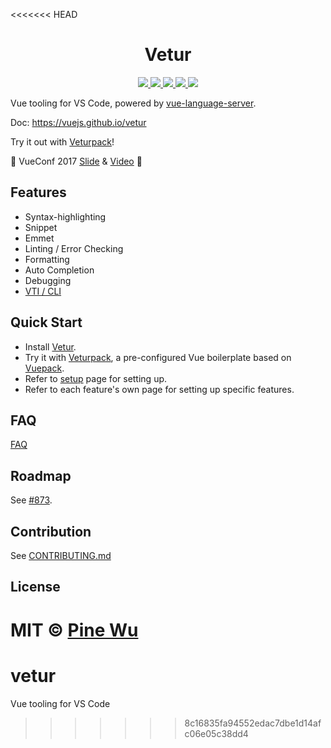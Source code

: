 <<<<<<< HEAD
<p>
  <h1 align="center">Vetur</h1>
</p>

<p align="center">
  <a href="https://marketplace.visualstudio.com/items?itemName=octref.vetur">
    <img src="https://vsmarketplacebadge.apphb.com/version-short/octref.vetur.svg?style=flat-square">
  </a>
  <a href="https://marketplace.visualstudio.com/items?itemName=octref.vetur">
    <img src="https://vsmarketplacebadge.apphb.com/installs-short/octref.vetur.svg?style=flat-square">
  </a>
  <a href="https://marketplace.visualstudio.com/items?itemName=octref.vetur">
    <img src="https://vsmarketplacebadge.apphb.com/rating-short/octref.vetur.svg?style=flat-square">
  </a>
  <a href="https://dev.azure.com/octref/vetur/_build?definitionId=1">
    <img src="https://img.shields.io/azure-devops/build/octref/d2f425a7-816a-4e0c-a9bb-dd51d4d7efba/1.svg?label=Azure%20DevOps&logo=Azure%20Devops&style=flat-square">
  </a>
  <a href="https://travis-ci.org/vuejs/vetur">
    <img src="https://img.shields.io/travis/vuejs/vetur.svg?label=Travis&style=flat-square">
  </a>
</p>

Vue tooling for VS Code, powered by [vue-language-server](https://github.com/vuejs/vetur/tree/master/server).

Doc: https://vuejs.github.io/vetur

Try it out with [Veturpack](https://github.com/octref/veturpack)!  

🎉 VueConf 2017 [Slide](https://www.dropbox.com/sh/eb4w8k3orh0j391/AAB3HaJexbGLa2tCP14BI8oJa?dl=0) & [Video](https://www.youtube.com/watch?v=05tNXJ-Kric) 🎉

## Features

- Syntax-highlighting
- Snippet
- Emmet
- Linting / Error Checking
- Formatting
- Auto Completion
- Debugging
- [VTI / CLI](https://vuejs.github.io/vetur/vti.html)

## Quick Start

- Install [Vetur](https://marketplace.visualstudio.com/items?itemName=octref.vetur).
- Try it with [Veturpack](https://github.com/octref/veturpack), a pre-configured Vue boilerplate based on [Vuepack](https://github.com/egoist/vuepack).
- Refer to [setup](https://vuejs.github.io/vetur/setup.html) page for setting up.
- Refer to each feature's own page for setting up specific features.

## FAQ

[FAQ](https://github.com/vuejs/vetur/blob/master/docs/FAQ.md)

## Roadmap

See [#873](https://github.com/vuejs/vetur/issues/873).

## Contribution

See [CONTRIBUTING.md](https://github.com/vuejs/vetur/blob/master/.github/CONTRIBUTING.md)

## License

MIT © [Pine Wu](https://github.com/octref) 
=======
# vetur
Vue tooling for VS Code
>>>>>>> 8c16835fa94552edac7dbe1d14afc06e05c38dd4
